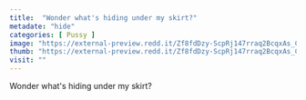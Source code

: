 ```yaml
---
title:  "Wonder what's hiding under my skirt?"
metadate: "hide"
categories: [ Pussy ]
image: "https://external-preview.redd.it/Zf8fdDzy-ScpRj147rraq2BcqxAs_CaGCm29-dYktpA.jpg?auto=webp&s=d18f2d169b6f9813ccc6799439b74782d708cfe2"
thumb: "https://external-preview.redd.it/Zf8fdDzy-ScpRj147rraq2BcqxAs_CaGCm29-dYktpA.jpg?width=1080&crop=smart&auto=webp&s=6e27d2a1e78c919215247761c763757e3abfae87"
visit: ""
---
```

Wonder what's hiding under my skirt?
